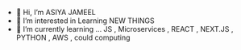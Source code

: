 - 👋 Hi, I’m ASIYA JAMEEL
- 👀 I’m interested in  Learning NEW THINGS 
- 🌱 I’m currently learning ... JS , Microservices , REACT , NEXT.JS , PYTHON  , AWS , could computing 


<!---
Asiya-jammel/Asiya-jammel is a ✨ special ✨ repository because its `README.md` (this file) appears on your GitHub profile.
You can click the Preview link to take a look at your changes.
--->
